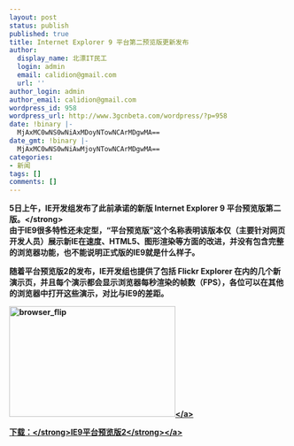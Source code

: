 ```yaml
---
layout: post
status: publish
published: true
title: Internet Explorer 9 平台第二预览版更新发布
author:
  display_name: 北漂IT民工
  login: admin
  email: calidion@gmail.com
  url: ''
author_login: admin
author_email: calidion@gmail.com
wordpress_id: 958
wordpress_url: http://www.3gcnbeta.com/wordpress/?p=958
date: !binary |-
  MjAxMC0wNS0wNiAxMDoyNTowNCArMDgwMA==
date_gmt: !binary |-
  MjAxMC0wNS0wNiAwMjoyNTowNCArMDgwMA==
categories:
- 新闻
tags: []
comments: []
---
```

<p><strong>5日上午，IE开发组发布了此前承诺的新版 Internet Explorer 9 平台预览版第二版。<&#47;strong><br />
由于IE9很多特性还未定型，&ldquo;平台预览版&rdquo;这个名称表明该版本仅（主要针对网页开发人员）展示新IE在速度、HTML5、图形渲染等方面的改进，并没有包含完整的浏览器功能，也不能说明正式版的IE9就是什么样子。</p>
<p>随着平台预览版2的发布，IE开发组也提供了包括 Flickr Explorer 在内的几个新演示页，并且每个演示都会显示浏览器每秒渲染的帧数（FPS），各位可以在其他的浏览器中打开这些演示，对比与IE9的差距。</p>
<p><a href="http:&#47;&#47;windowsteamblog.com&#47;cfs-file.ashx&#47;__key&#47;CommunityServer.Blogs.Components.WeblogFiles&#47;windowsexperience&#47;browser_5F00_flip_5F00_649484EC.jpg" target="_blank"><img title="browser_flip" src="http:&#47;&#47;windowsteamblog.com&#47;cfs-file.ashx&#47;__key&#47;CommunityServer.Blogs.Components.WeblogFiles&#47;windowsexperience&#47;browser_5F00_flip_5F00_thumb_5F00_113D3EC6.jpg" border="0" alt="browser_flip" width="300" height="200" &#47;><&#47;a></p>
<p><strong>下载：<&#47;strong><a href="http:&#47;&#47;ie.microsoft.com&#47;testdrive&#47;"><strong>IE9平台预览版2<&#47;strong><&#47;a></p>
